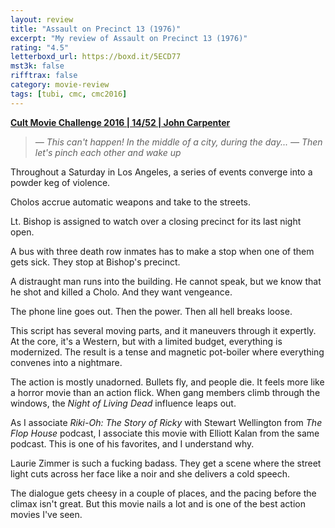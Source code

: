 ```yaml
---
layout: review
title: "Assault on Precinct 13 (1976)"
excerpt: "My review of Assault on Precinct 13 (1976)"
rating: "4.5"
letterboxd_url: https://boxd.it/5ECD77
mst3k: false
rifftrax: false
category: movie-review
tags: [tubi, cmc, cmc2016]
---
```


<b><a href="https://boxd.it/q7ygw/detail" target="_blank" rel="noopener">Cult Movie Challenge 2016 | 14/52 | John Carpenter</a></b>

<blockquote><i>— This can't happen! In the middle of a city, during the day...
</i><i>— Then let's pinch each other and wake up</i></blockquote>Throughout a Saturday in Los Angeles, a series of events converge into a powder keg of violence.

Cholos accrue automatic weapons and take to the streets.

Lt. Bishop is assigned to watch over a closing precinct for its last night open.

A bus with three death row inmates has to make a stop when one of them gets sick. They stop at Bishop's precinct.

A distraught man runs into the building. He cannot speak, but we know that he shot and killed a Cholo. And they want vengeance.

The phone line goes out. Then the power. Then all hell breaks loose.

This script has several moving parts, and it maneuvers through it expertly. At the core, it's a Western, but with a limited budget, everything is modernized. The result is a tense and magnetic pot-boiler where everything convenes into a nightmare.

The action is mostly unadorned. Bullets fly, and people die. It feels more like a horror movie than an action flick. When gang members climb through the windows, the <i>Night of Living Dead</i> influence leaps out.

As I associate <i>Riki-Oh: The Story of Ricky</i> with Stewart Wellington from <i>The Flop House</i> podcast, I associate this movie with Elliott Kalan from the same podcast. This is one of his favorites, and I understand why.

Laurie Zimmer is such a fucking badass. They get a scene where the street light cuts across her face like a noir and she delivers a cold speech.

The dialogue gets cheesy in a couple of places, and the pacing before the climax isn't great. But this movie nails a lot and is one of the best action movies I've seen.
